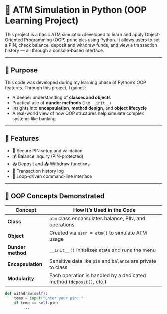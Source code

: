 # 🏦 ATM Simulation in Python (OOP Learning Project)

This project is a basic ATM simulation developed to learn and apply Object-Oriented Programming (OOP) principles using Python. It allows users to set a PIN, check balance, deposit and withdraw funds, and view a transaction history — all through a console-based interface.

---

## 🎯 Purpose

This code was developed during my learning phase of Python’s OOP features. Through this project, I gained:

- A deeper understanding of **classes and objects**
- Practical use of **dunder methods** (like `__init__`)
- Insights into **encapsulation**, **method design**, and **object lifecycle**
- A real-world view of how OOP structures help simulate complex systems like banking

---

## 🚀 Features

- 🔐 Secure PIN setup and validation
- 💰 Balance inquiry (PIN-protected)
- 📥 Deposit and 📤 Withdraw functions
- 🧾 Transaction history log
- 🔁 Loop-driven command-line interface

---

## 🧠 OOP Concepts Demonstrated

| Concept         | How It’s Used in the Code                                |
|----------------|-----------------------------------------------------------|
| **Class**       | `atm` class encapsulates balance, PIN, and operations    |
| **Object**      | Created via `user = atm()` to simulate ATM usage         |
| **Dunder method** | `__init__()` initializes state and runs the menu        |
| **Encapsulation** | Sensitive data like `pin` and `balance` are private to class |
| **Modularity**  | Each operation is handled by a dedicated method (`deposit()`, etc.) |

```python
def withdraw(self):
    temp = input("Enter your pin: ")
    if temp == self.pin:
        ...
